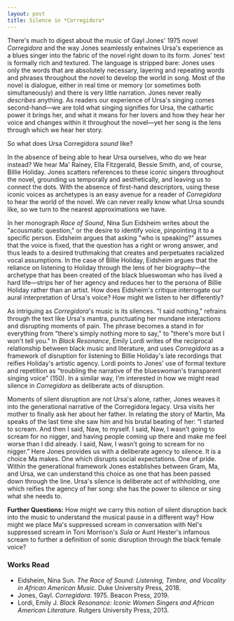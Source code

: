 ```yaml
---
layout: post
title: Silence in *Corregidora*
---
```


There's much to digest about the music of Gayl Jones' 1975 novel *Corregidora* and the way Jones seamlessly entwines Ursa's experience as a blues singer into the fabric of the novel right down to its form. Jones' text is formally rich and textured. The language is stripped bare: Jones uses only the words that are absolutely necessary, layering and repeating words and phrases throughout the novel to develop the world in song. Most of the novel is dialogue, either in real time or memory (or sometimes both simultaneously) and there is very little narration. Jones never really *describes* anything. As readers our experience of Ursa's singing comes second-hand—we are told what singing signifies for Ursa, the cathartic power it brings her, and what it means for her lovers and how they hear her voice and changes within it throughout the novel—yet her song is the lens through which we hear her story.  

So what does Ursa Corregidora *sound* like? 

In the absence of being able to hear Ursa ourselves, who do we hear instead? We hear Ma' Rainey, Ella Fitzgerald, Bessie Smith, and, of course, Billie Holiday. Jones scatters references to these iconic singers throughout the novel, grounding us temporally and aesthetically, and leaving us to connect the dots. With the absence of first-hand descriptors, using these iconic voices as archetypes is an easy avenue for a reader of *Corregidora* to hear the world of the novel. We can never really know what Ursa sounds like, so we turn to the nearest approximations we have. 

In her monograph *Race of Sound*, Nina Sun Eidsheim writes about the "acousmatic question," or the desire to identify voice, pinpointing it to a specific person. Eidsheim argues that asking "who is speaking?" assumes that the voice is fixed, that the question has a right or wrong answer, and thus leads to a desired truthmaking that creates and perpetuates racialized vocal assumptions. In the case of Billie Holiday, Eidsheim argues that the reliance on listening to Holiday through the lens of her biography—the archetype that has been created of the black blueswoman who has lived a hard life—strips her of her agency and reduces her to the persona of Billie Holiday rather than an artist. How does Eidsheim's critique interrogate our aural interpretation of Ursa's voice? How might we listen to her differently?  

As intriguing as *Corregidora*'s music is its silences. "I said nothing," refrains through the text like Ursa's mantra, punctuating her mundane interactions and disrupting moments of pain. The phrase becomes a stand in for everything from "there's simply nothing more to say," to "there's more but I won't tell you." In *Black Resonance*, Emily Lordi writes of the reciprocal relationship between black music and literature, and uses *Corregidora* as a framework of disruption for listening to Billie Holiday's late recordings that reifies Holiday's artistic agency. Lordi points to Jones' use of formal texture and repetition as "troubling the narrative of the blueswoman's transparent singing voice" (150). In a similar way, I'm interested in how we might read silence in *Corregidora* as deliberate acts of disruption. 

Moments of silent disruption are not Ursa's alone, rather, Jones weaves it into the generational narrative of the Corregidora legacy. Ursa visits her mother to finally ask her about her father. In relating the story of Martin, Ma speaks of the last time she saw him and his brutal beating of her: “I started to scream. And then I said, Naw, to myself. I said, Naw, I wasn’t going to scream for no nigger, and having people coming up there and make me feel worse than I did already. I said, Naw, I wasn’t going to scream for no nigger.” Here Jones provides us with a deliberate agency to silence. It is a choice Ma makes. One which disrupts social expectations. One of pride. Within the generational framework Jones establishes between Gram, Ma, and Ursa, we can understand this choice as one that has been passed down through the line. Ursa's silence is deliberate act of withholding, one which reifies the agency of her song: she has the power to silence or sing what she needs to. 

**Further Questions:** How might we carry this notion of silent disruption back into the music to understand the musical pause in a different way? How might we place Ma's suppressed scream in conversation with Nel's suppressed scream in Toni Morrison's *Sula* or Aunt Hester's infamous scream to further a definition of sonic disruption through the black female voice?  

### Works Read

- Eidsheim, Nina Sun. *The Race of Sound: Listening, Timbre, and Vocality in African American Music.* Duke University Press, 2018.
- Jones, Gayl. *Corregidora*. 1975. Beacon Press, 2019.
- Lordi, Emily J. *Black Resonance: Iconic Women Singers and African American Literature*. Rutgers University Press, 2013.



